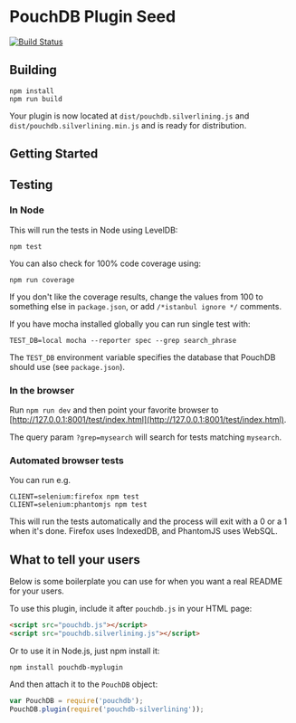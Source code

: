 PouchDB Plugin Seed
=====

[![Build Status](https://travis-ci.org/ibm-watson-data-lab/pouchdb-silverlining.svg)](https://travis-ci.org/ibm-watson-data-lab/pouchdb-silverlining)


Building
----
    npm install
    npm run build

Your plugin is now located at `dist/pouchdb.silverlining.js` and `dist/pouchdb.silverlining.min.js` and is ready for distribution.

Getting Started
-------


Testing
----

### In Node

This will run the tests in Node using LevelDB:

    npm test
    
You can also check for 100% code coverage using:

    npm run coverage

If you don't like the coverage results, change the values from 100 to something else in `package.json`, or add `/*istanbul ignore */` comments.


If you have mocha installed globally you can run single test with:
```
TEST_DB=local mocha --reporter spec --grep search_phrase
```

The `TEST_DB` environment variable specifies the database that PouchDB should use (see `package.json`).

### In the browser

Run `npm run dev` and then point your favorite browser to [http://127.0.0.1:8001/test/index.html](http://127.0.0.1:8001/test/index.html).

The query param `?grep=mysearch` will search for tests matching `mysearch`.

### Automated browser tests

You can run e.g.

    CLIENT=selenium:firefox npm test
    CLIENT=selenium:phantomjs npm test

This will run the tests automatically and the process will exit with a 0 or a 1 when it's done. Firefox uses IndexedDB, and PhantomJS uses WebSQL.

What to tell your users
--------

Below is some boilerplate you can use for when you want a real README for your users.

To use this plugin, include it after `pouchdb.js` in your HTML page:

```html
<script src="pouchdb.js"></script>
<script src="pouchdb.silverlining.js"></script>
```

Or to use it in Node.js, just npm install it:

```
npm install pouchdb-myplugin
```

And then attach it to the `PouchDB` object:

```js
var PouchDB = require('pouchdb');
PouchDB.plugin(require('pouchdb-silverlining'));
```
